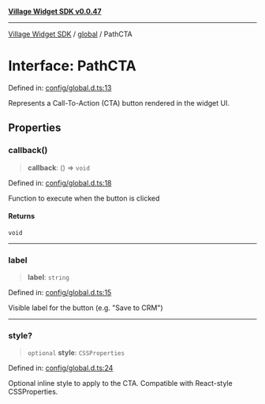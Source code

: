 [**Village Widget SDK v0.0.47**](../../README.md)

***

[Village Widget SDK](../../modules.md) / [global](../README.md) / PathCTA

# Interface: PathCTA

Defined in: [config/global.d.ts:13](https://github.com/VillageHQ/village-widget-sdk/blob/78c5c62f1e747897e4c96cd85e80875c22bbd40b/config/global.d.ts#L13)

Represents a Call-To-Action (CTA) button rendered in the widget UI.

## Properties

### callback()

> **callback**: () => `void`

Defined in: [config/global.d.ts:18](https://github.com/VillageHQ/village-widget-sdk/blob/78c5c62f1e747897e4c96cd85e80875c22bbd40b/config/global.d.ts#L18)

Function to execute when the button is clicked

#### Returns

`void`

***

### label

> **label**: `string`

Defined in: [config/global.d.ts:15](https://github.com/VillageHQ/village-widget-sdk/blob/78c5c62f1e747897e4c96cd85e80875c22bbd40b/config/global.d.ts#L15)

Visible label for the button (e.g. "Save to CRM")

***

### style?

> `optional` **style**: `CSSProperties`

Defined in: [config/global.d.ts:24](https://github.com/VillageHQ/village-widget-sdk/blob/78c5c62f1e747897e4c96cd85e80875c22bbd40b/config/global.d.ts#L24)

Optional inline style to apply to the CTA.
Compatible with React-style CSSProperties.
